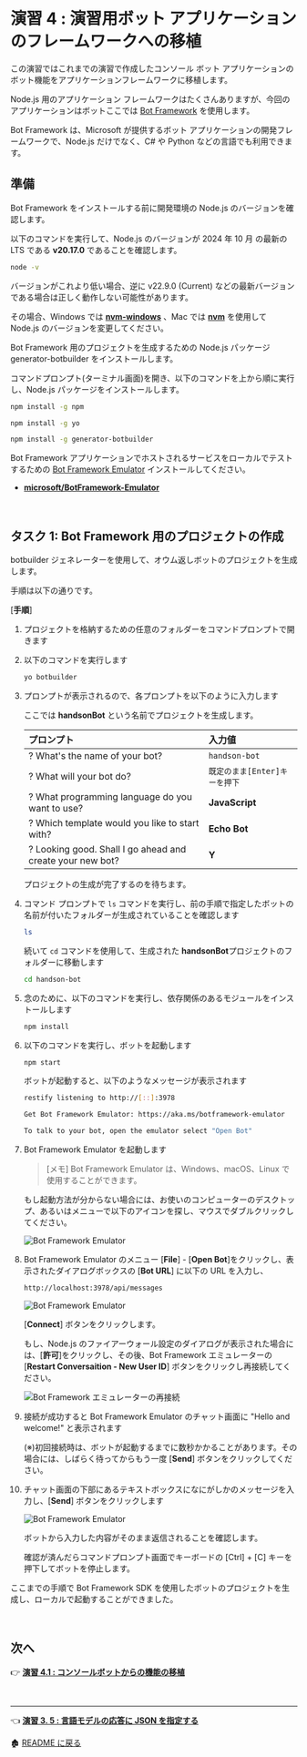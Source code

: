 # 演習 4 : 演習用ボット アプリケーションのフレームワークへの移植

この演習ではこれまでの演習で作成したコンソール ボット アプリケーションのボット機能をアプリケーションフレームワークに移植します。

Node.js 用のアプリケーション フレームワークはたくさんありますが、今回のアプリケーションはボットここでは [Bot Framework](https://learn.microsoft.com/ja-jp/azure/bot-service/bot-service-overview?view=azure-bot-service-4.0) を使用します。

Bot Framework は、Microsoft が提供するボット アプリケーションの開発フレームワークで、Node.js だけでなく、C# や Python などの言語でも利用できます。

## 準備

Bot Framework をインストールする前に開発環境の Node.js のバージョンを確認します。

以下のコマンドを実行して、Node.js のバージョンが 2024 年 10 月 の最新の LTS である **v20.17.0** であることを確認します。

```bash
node -v
```

 バージョンがこれより低い場合、逆に v22.9.0 (Current) などの最新バージョンである場合は正しく動作しない可能性があります。

 その場合、Windows では [**nvm-windows**](https://github.com/coreybutler/nvm-windows) 、Mac では [**nvm**](https://github.com/nvm-sh/nvm) を使用して Node.js のバージョンを変更してください。

Bot Framework 用のプロジェクトを生成するための Node.js パッケージ generator-botbuilder をインストールします。

コマンドプロンプト(ターミナル画面)を開き、以下のコマンドを上から順に実行し、Node.js パッケージをインストールします。

```bash
npm install -g npm
```

```bash
npm install -g yo
```

```bash
npm install -g generator-botbuilder
```

Bot Framework アプリケーションでホストされるサービスをローカルでテストするための [Bot Framework Emulator](https://github.com/Microsoft/BotFramework-Emulator/releases/latest) インストールしてください。

* [**microsoft/BotFramework-Emulator**](https://github.com/Microsoft/BotFramework-Emulator/releases/tag/v4.14.1)

<br>

## タスク 1: Bot Framework 用のプロジェクトの作成

botbuilder ジェネレーターを使用して、オウム返しボットのプロジェクトを生成します。

手順は以下の通りです。

\[**手順**\]

1. プロジェクトを格納するための任意のフォルダーをコマンドプロンプトで開きます

2. 以下のコマンドを実行します

    ```bash
    yo botbuilder
    ```
3. プロンプトが表示されるので、各プロンプトを以下のように入力します

    ここでは **handsonBot** という名前でプロジェクトを生成します。

    |プロンプト|入力値|
    |:--|:--|
    |? What's the name of your bot?|`handson-bot`|
    |? What will your bot do?|`既定のまま[Enter]キーを押下`|
    |? What programming language do you want to use?|**JavaScript**|
    |? Which template would you like to start with?|**Echo Bot**|
    |? Looking good. Shall I go ahead and create your new bot?|**Y**|

    プロジェクトの生成が完了するのを待ちます。

4. コマンド プロンプトで `ls` コマンドを実行し、前の手順で指定したボットの名前が付いたフォルダーが生成されていることを確認します

    ```bash
    ls
    ```

    続いて `cd` コマンドを使用して、生成された **handsonBot**プロジェクトのフォルダーに移動します

    ```bash
    cd handson-bot
    ```

5. 念のために、以下のコマンドを実行し、依存関係のあるモジュールをインストールします

    ```bash
    npm install
    ```
6. 以下のコマンドを実行し、ボットを起動します

    ```bash 
    npm start
    ```
    ボットが起動すると、以下のようなメッセージが表示されます

    ```bash
    restify listening to http://[::]:3978

    Get Bot Framework Emulator: https://aka.ms/botframework-emulator

    To talk to your bot, open the emulator select "Open Bot"
    ```
7. Bot Framework Emulator を起動します

    > \[メモ\]
    > Bot Framework Emulator は、Windows、macOS、Linux で使用することができます。
    
    もし起動方法が分からない場合には、お使いのコンピューターのデスクトップ、あるいはメニューで以下のアイコンを探し、マウスでダブルクリックしてください。

    ![Bot Framework Emulator](images/23june_bot_emulator_icon.png)

8. Bot Framework Emulator のメニュー \[**File**\] - \[**Open Bot**\]をクリックし、表示されたダイアログボックスの \[**Bot URL**\] に以下の URL を入力し、

    ```bash
    http://localhost:3978/api/messages
    ```

    ![Bot Framework Emulator](images/23june_BotEmulator_commect.png)

    \[**Connect**\] ボタンをクリックします。

    もし、Node.js のファイアーウォール設定のダイアログが表示された場合には、\[**許可**\]をクリックし、その後、Bot Framework エミュレーターの \[**Restart Conversaition - New User ID**\] ボタンをクリックし再接続してください。

    ![Bot Framework エミュレーターの再接続](images/ReConnect_Bot_emu.png)

9. 接続が成功すると Bot Framework Emulator のチャット画面に "Hello and welcome!" と表示されます

    (※)初回接続時は、ボットが起動するまでに数秒かかることがあります。その場合には、しばらく待ってからもう一度 \[**Send**\] ボタンをクリックしてください。

10. チャット画面の下部にあるテキストボックスになにがしかのメッセージを入力し、\[**Send**\] ボタンをクリックします

    ![Bot Framework Emulator](images/23june_BotEmulator_Chat.png)

    ボットから入力した内容がそのまま返信されることを確認します。

    確認が済んだらコマンドプロンプト画面でキーボードの \[Ctrl\] + \[C\] キーを押下してボットを停止します。

ここまでの手順で Bot Framework SDK を使用したボットのプロジェクトを生成し、ローカルで起動することができました。

<br>

## 次へ

👉 [**演習 4.1 : コンソールボットからの機能の移植**](Ex04-1.md)

<br>

<hr>

👈 [**演習 3. 5 : 言語モデルの応答に JSON を指定する** ](Ex03-5.md)

🏚️ [README に戻る](README.md)

